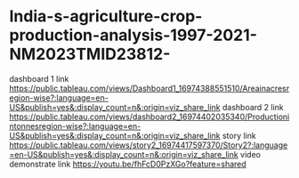 # India-s-agriculture-crop-production-analysis-1997-2021-NM2023TMID23812-
dashboard 1 link https://public.tableau.com/views/Dashboard1_16974388551510/Areainacresregion-wise?:language=en-US&publish=yes&:display_count=n&:origin=viz_share_link
dashboard 2 link https://public.tableau.com/views/dashboard2_16974402035340/Productionintonnesregion-wise?:language=en-US&publish=yes&:display_count=n&:origin=viz_share_link
story link https://public.tableau.com/views/story2_16974417597370/Story2?:language=en-US&publish=yes&:display_count=n&:origin=viz_share_link
video demonstrate link https://youtu.be/fhFcD0PzXGo?feature=shared
